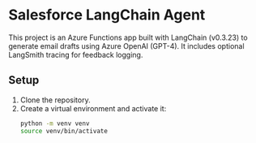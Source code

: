 # Salesforce LangChain Agent

This project is an Azure Functions app built with LangChain (v0.3.23) to generate email drafts using Azure OpenAI (GPT-4). It includes optional LangSmith tracing for feedback logging.

## Setup

1. Clone the repository.
2. Create a virtual environment and activate it:
   ```bash
   python -m venv venv
   source venv/bin/activate
